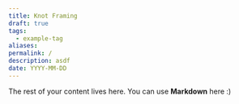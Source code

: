 ```yaml
---
title: Knot Framing
draft: true
tags:
  - example-tag
aliases: 
permalink: /
description: asdf
date: YYYY-MM-DD
---
```

 
The rest of your content lives here. You can use **Markdown** here :)